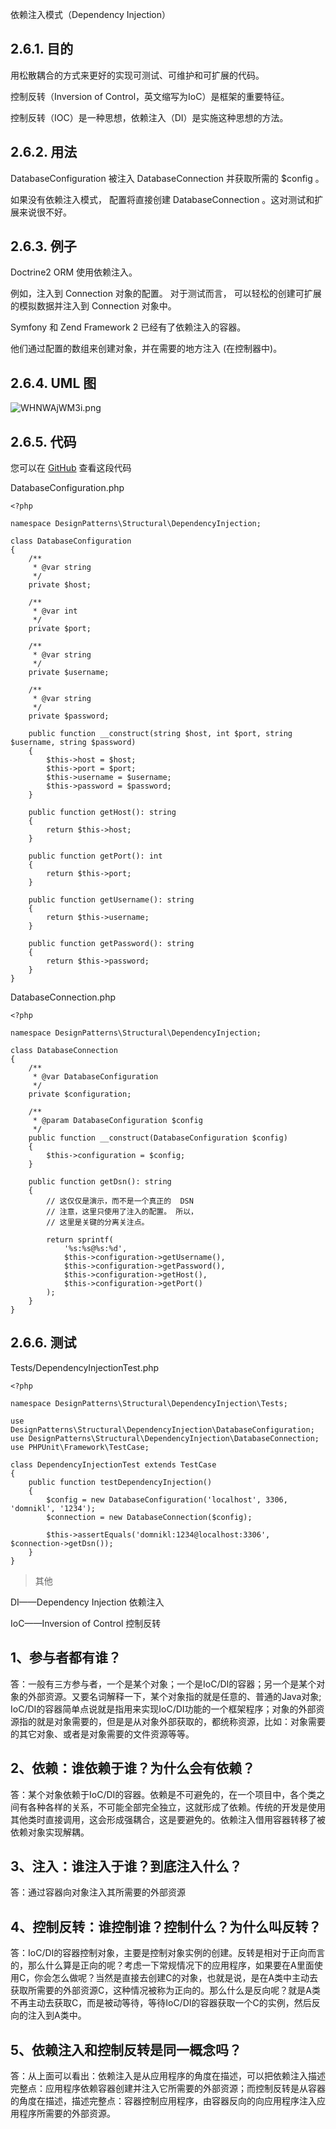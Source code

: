 依赖注入模式（Dependency Injection）

## 2.6.1. 目的
用松散耦合的方式来更好的实现可测试、可维护和可扩展的代码。

控制反转（Inversion of Control，英文缩写为IoC）是框架的重要特征。

控制反转（IOC）是一种思想，依赖注入（DI）是实施这种思想的方法。

## 2.6.2. 用法
DatabaseConfiguration 被注入  DatabaseConnection  并获取所需的  $config 。

如果没有依赖注入模式， 配置将直接创建  DatabaseConnection 。这对测试和扩展来说很不好。

## 2.6.3. 例子
Doctrine2 ORM 使用依赖注入。

 例如，注入到  Connection  对象的配置。 对于测试而言， 可以轻松的创建可扩展的模拟数据并注入到  Connection  对象中。

Symfony 和 Zend Framework 2 已经有了依赖注入的容器。

他们通过配置的数组来创建对象，并在需要的地方注入 (在控制器中)。

## 2.6.4. UML 图
![WHNWAjWM3i.png](/000-imgs/MihvMhMofO.png)

## 2.6.5. 代码
您可以在  [GitHub](https://github.com/domnikl/DesignPatternsPHP/tree/master/Structural/DependencyInjection) 查看这段代码

DatabaseConfiguration.php
```
<?php

namespace DesignPatterns\Structural\DependencyInjection;

class DatabaseConfiguration
{
    /**
     * @var string
     */
    private $host;

    /**
     * @var int
     */
    private $port;

    /**
     * @var string
     */
    private $username;

    /**
     * @var string
     */
    private $password;

    public function __construct(string $host, int $port, string $username, string $password)
    {
        $this->host = $host;
        $this->port = $port;
        $this->username = $username;
        $this->password = $password;
    }

    public function getHost(): string
    {
        return $this->host;
    }

    public function getPort(): int
    {
        return $this->port;
    }

    public function getUsername(): string
    {
        return $this->username;
    }

    public function getPassword(): string
    {
        return $this->password;
    }
}
```

DatabaseConnection.php
```
<?php

namespace DesignPatterns\Structural\DependencyInjection;

class DatabaseConnection
{
    /**
     * @var DatabaseConfiguration
     */
    private $configuration;

    /**
     * @param DatabaseConfiguration $config
     */
    public function __construct(DatabaseConfiguration $config)
    {
        $this->configuration = $config;
    }

    public function getDsn(): string
    {
        // 这仅仅是演示，而不是一个真正的  DSN
        // 注意，这里只使用了注入的配置。 所以，
        // 这里是关键的分离关注点。

        return sprintf(
            '%s:%s@%s:%d',
            $this->configuration->getUsername(),
            $this->configuration->getPassword(),
            $this->configuration->getHost(),
            $this->configuration->getPort()
        );
    }
}
```

## 2.6.6. 测试
Tests/DependencyInjectionTest.php
```
<?php

namespace DesignPatterns\Structural\DependencyInjection\Tests;

use DesignPatterns\Structural\DependencyInjection\DatabaseConfiguration;
use DesignPatterns\Structural\DependencyInjection\DatabaseConnection;
use PHPUnit\Framework\TestCase;

class DependencyInjectionTest extends TestCase
{
    public function testDependencyInjection()
    {
        $config = new DatabaseConfiguration('localhost', 3306, 'domnikl', '1234');
        $connection = new DatabaseConnection($config);

        $this->assertEquals('domnikl:1234@localhost:3306', $connection->getDsn());
    }
}
```

>其他

DI——Dependency Injection   依赖注入

IoC——Inversion of Control  控制反转

## 1、参与者都有谁？　　

答：一般有三方参与者，一个是某个对象；一个是IoC/DI的容器；另一个是某个对象的外部资源。又要名词解释一下，某个对象指的就是任意的、普通的Java对象; IoC/DI的容器简单点说就是指用来实现IoC/DI功能的一个框架程序；对象的外部资源指的就是对象需要的，但是是从对象外部获取的，都统称资源，比如：对象需要的其它对象、或者是对象需要的文件资源等等。

## 2、依赖：谁依赖于谁？为什么会有依赖？

答：某个对象依赖于IoC/DI的容器。依赖是不可避免的，在一个项目中，各个类之间有各种各样的关系，不可能全部完全独立，这就形成了依赖。传统的开发是使用其他类时直接调用，这会形成强耦合，这是要避免的。依赖注入借用容器转移了被依赖对象实现解耦。

## 3、注入：谁注入于谁？到底注入什么？

答：通过容器向对象注入其所需要的外部资源

## 4、控制反转：谁控制谁？控制什么？为什么叫反转？

答：IoC/DI的容器控制对象，主要是控制对象实例的创建。反转是相对于正向而言的，那么什么算是正向的呢？考虑一下常规情况下的应用程序，如果要在A里面使用C，你会怎么做呢？当然是直接去创建C的对象，也就是说，是在A类中主动去获取所需要的外部资源C，这种情况被称为正向的。那么什么是反向呢？就是A类不再主动去获取C，而是被动等待，等待IoC/DI的容器获取一个C的实例，然后反向的注入到A类中。

## 5、依赖注入和控制反转是同一概念吗？

答：从上面可以看出：依赖注入是从应用程序的角度在描述，可以把依赖注入描述完整点：应用程序依赖容器创建并注入它所需要的外部资源；而控制反转是从容器的角度在描述，描述完整点：容器控制应用程序，由容器反向的向应用程序注入应用程序所需要的外部资源。 